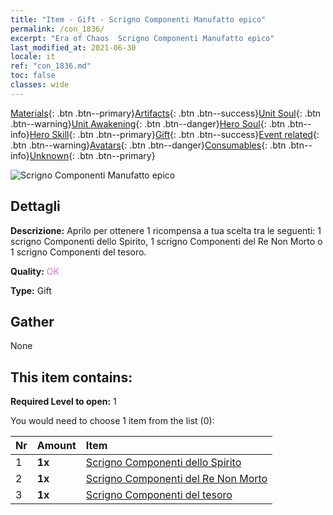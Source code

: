 ```yaml
---
title: "Item - Gift - Scrigno Componenti Manufatto epico"
permalink: /con_1836/
excerpt: "Era of Chaos  Scrigno Componenti Manufatto epico"
last_modified_at: 2021-06-30
locale: it
ref: "con_1836.md"
toc: false
classes: wide
---
```

 [Materials](/ItemsIT/){: .btn .btn--primary}[Artifacts](/ItemsIT/Artifacts/){: .btn .btn--success}[Unit Soul](/ItemsIT/UnitSoul/){: .btn .btn--warning}[Unit Awakening](/ItemsIT/UnitAwakening/){: .btn .btn--danger}[Hero Soul](/ItemsIT/HeroSoul/){: .btn .btn--info}[Hero Skill](/ItemsIT/HeroSkill/){: .btn .btn--primary}[Gift](/ItemsIT/Gift/){: .btn .btn--success}[Event related](/ItemsIT/Events/){: .btn .btn--warning}[Avatars](/ItemsIT/Avatars/){: .btn .btn--danger}[Consumables](/ItemsIT/Consumables/){: .btn .btn--info}[Unknown](/ItemsIT/Unknown/){: .btn .btn--primary}

 ![Scrigno Componenti Manufatto epico](/images/t/i_907181.png)

## Dettagli
 **Descrizione:** Aprilo per ottenere 1 ricompensa a tua scelta tra le seguenti: 1 scrigno Componenti dello Spirito, 1 scrigno Componenti del Re Non Morto o 1 scrigno Componenti del tesoro.

 **Quality:** <span style="color: #DA70D6">OK</span>

 **Type:** Gift

## Gather

  None

## This item contains:

 **Required Level to open:** 1

 You would need to choose 1 item from the list (0):

  | Nr | Amount |     Item    |
  |:---|:-------|:------------|
  | 1 |  **1x** | [Scrigno Componenti dello Spirito](/ItemsIT/con_1339/) |  | 
  | 2 |  **1x** | [Scrigno Componenti del Re Non Morto](/ItemsIT/con_1340/) |  | 
  | 3 |  **1x** | [Scrigno Componenti del tesoro](/ItemsIT/con_1383/) |  | 
